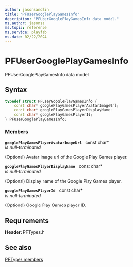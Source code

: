 ```yaml
---
author: jasonsandlin
title: "PFUserGooglePlayGamesInfo"
description: "PFUserGooglePlayGamesInfo data model."
ms.author: jasonsa
ms.topic: reference
ms.service: playfab
ms.date: 02/22/2024
---
```


# PFUserGooglePlayGamesInfo  

PFUserGooglePlayGamesInfo data model.  

## Syntax  
  
```cpp
typedef struct PFUserGooglePlayGamesInfo {  
    const char* googlePlayGamesPlayerAvatarImageUrl;  
    const char* googlePlayGamesPlayerDisplayName;  
    const char* googlePlayGamesPlayerId;  
} PFUserGooglePlayGamesInfo;  
```
  
### Members  
  
**`googlePlayGamesPlayerAvatarImageUrl`** &nbsp; const char*  
*is null-terminated*  
  
(Optional) Avatar image url of the Google Play Games player.
  
**`googlePlayGamesPlayerDisplayName`** &nbsp; const char*  
*is null-terminated*  
  
(Optional) Display name of the Google Play Games player.
  
**`googlePlayGamesPlayerId`** &nbsp; const char*  
*is null-terminated*  
  
(Optional) Google Play Games player ID.
  
  
## Requirements  
  
**Header:** PFTypes.h
  
## See also  
[PFTypes members](../pftypes_members.md)  

  
  
